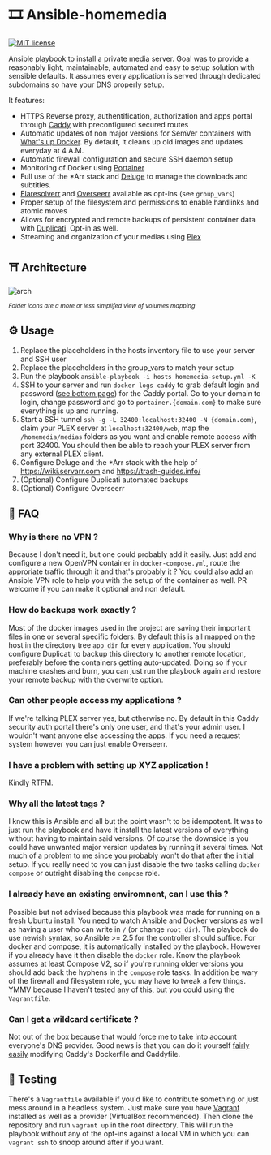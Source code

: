 # 🎞️ Ansible-homemedia 
[![MIT license](https://img.shields.io/badge/License-MIT-blue.svg)](https://lbesson.mit-license.org/)

Ansible playbook to install a private media server. Goal was to provide a reasonably light, maintainable, automated and easy to setup solution with sensible defaults. It assumes every application is served through dedicated subdomains so have your DNS properly setup.

It features:

* HTTPS Reverse proxy, authentification, authorization and apps portal through [Caddy](https://caddyserver.com/) with preconfigured secured routes
* Automatic updates of non major versions for SemVer containers with [What's up Docker](https://fmartinou.github.io/whats-up-docker/#/). By default, it cleans up old images and updates everyday at 4 A.M.
* Automatic firewall configuration and secure SSH daemon setup
* Monitoring of Docker using [Portainer](https://www.portainer.io)
* Full use of the *Arr stack and [Deluge](https://deluge-torrent.org) to manage the downloads and subtitles.
* [Flaresolverr](https://github.com/FlareSolverr/FlareSolverr) and [Overseerr](https://overseerr.dev/) available as opt-ins (see `group_vars`)
* Proper setup of the filesystem and permissions to enable hardlinks and atomic moves
* Allows for encrypted and remote backups of persistent container data with [Duplicati](https://www.duplicati.com/). Opt-in as well.
* Streaming and organization of your medias using [Plex](https://www.plex.tv)

## ⛩️ Architecture

![arch](https://user-images.githubusercontent.com/1922364/170122807-79b6aa7c-869f-4475-835c-ff9fcee62b28.png)

<sub>*Folder icons are a more or less simplifed view of volumes mapping*</sub>

## ⚙️ Usage 

1) Replace the placeholders in the hosts inventory file to use your server and SSH user
2) Replace the placeholders in the group_vars to match your setup
3) Run the playbook `ansible-playbook -i hosts homemedia-setup.yml -K`
4) SSH to your server and run `docker logs caddy` to grab default login and password ([see bottom page](https://authp.github.io/docs/authenticate/local/local)) for the Caddy portal. Go to your domain to login, change password and go to `portainer.{domain.com}` to make sure everything is up and running.
5) Start a SSH tunnel `ssh -g -L 32400:localhost:32400 -N {domain.com}`, claim your PLEX server at `localhost:32400/web`, map the `/homemedia/medias` folders as you want and enable remote access with port 32400. You should then be able to reach your PLEX server from any external PLEX client.
6) Configure Deluge and the *Arr stack with the help of https://wiki.servarr.com and https://trash-guides.info/
7) (Optional) Configure Duplicati automated backups
8) (Optional) Configure Overseerr

## 🤔 FAQ

### Why is there no VPN ?

Because I don't need it, but one could probably add it easily. Just add and configure a new OpenVPN container in `docker-compose.yml`, route the approriate traffic through it and that's probably it ? You could also add an Ansible VPN role to help you with the setup of the container as well. PR welcome if you can make it optional and non default.

### How do backups work exactly ?

Most of the docker images used in the project are saving their important files in one or several specific folders. By default this is all mapped on the host in the directory tree `app_dir` for every application. You should configure Duplicati to backup this directory to another remote location, preferably before the containers getting auto-updated. Doing so if your machine crashes and burn, you can just run the playbook again and restore your remote backup with the overwrite option.

### Can other people access my applications ?

If we're talking PLEX server yes, but otherwise no. By default in this Caddy security auth portal there's only one user, and that's your admin user. I wouldn't want anyone else accessing the apps. If you need a request system however you can just enable Overseerr.

### I have a problem with setting up XYZ application !

Kindly RTFM.

### Why all the latest tags ?

I know this is Ansible and all but the point wasn't to be idempotent. It was to just run the playbook and have it install the latest versions of everything without having to maintain said versions. Of course the downside is you could have unwanted major version updates by running it several times. Not much of a problem to me since you probably won't do that after the initial setup. If you really need to you can just disable the two tasks calling `docker compose` or outright disabling the `compose` role.

### I already have an existing enviromnent, can I use this ?

Possible but not advised because this playbook was made for running on a fresh Ubuntu install. You need to watch Ansible and Docker versions as well as having a user who can write in `/` (or change `root_dir`). The playbook do use newish syntax, so Ansible >= 2.5 for the controller should suffice. For docker and compose, it is automatically installed by the playbook. However if you already have it then disable the `docker` role. Know the playbook assumes at least Compose V2, so if you're running older versions you should add back the hyphens in the `compose` role tasks. In addition be wary of the firewall and filesystem role, you may have to tweak a few things. YMMV because I haven't tested any of this, but you could using the `Vagrantfile`.

### Can I get a wildcard certificate ?

Not out of the box because that would force me to take into account everyone's DNS provider. Good news is that you can do it yourself [fairly easily](https://caddyserver.com/docs/caddyfile/patterns#wildcard-certificates) modifying Caddy's Dockerfile and Caddyfile.

## 📝 Testing

There's a `Vagrantfile` available if you'd like to contribute something or just mess around in a headless system. Just make sure you have [Vagrant](https://www.vagrantup.com/) installed as well as a provider (VirtualBox recommended). Then clone the repository and run `vagrant up` in the root directory. This will run the playbook without any of the opt-ins against a local VM in which you can `vagrant ssh` to snoop around after if you want.
